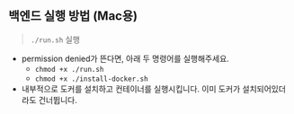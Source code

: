 ## 백엔드 실행 방법 (Mac용)

> `./run.sh` 실행

* permission denied가 뜬다면, 아래 두 명령어를 실행해주세요.
   * `chmod +x ./run.sh`
   * `chmod +x ./install-docker.sh`
* 내부적으로 도커를 설치하고 컨테이너를 실행시킵니다.
이미 도커가 설치되어있더라도 건너뜁니다.

